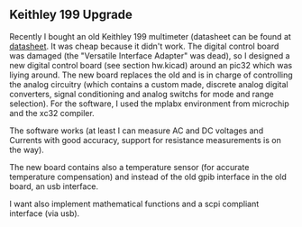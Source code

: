 Keithley 199 Upgrade
--------------------

Recently I bought an old Keithley 199 multimeter (datasheet can be found at 
[datasheet](http://exodus.poly.edu/~kurt/manuals/manuals/Keithley/KEI%20199%20Operation,%20Programming%20&%20Maintenance.pdf). 
It was cheap because it didn't work. The digital control board was damaged 
(the "Versatile Interface Adapter" was dead), so I designed a new digital 
control board (see section hw.kicad) around an pic32 which was liying around. 
The new board replaces the old and is in charge of controlling the analog 
circuitry (which contains a custom made, discrete analog digital converters, 
signal conditioning and analog switchs for mode and range selection). 
For the software, I used the mplabx environment from microchip and the xc32 
compiler. 

The software works (at least I can measure AC and DC voltages and Currents with good 
accuracy, support for resistance measurements is on the way). 

The new board contains also a temperature sensor (for accurate temperature 
compensation) and instead of the old gpib interface in the old board, an usb
interface.

I want also implement mathematical functions and a scpi compliant interface (via usb).
